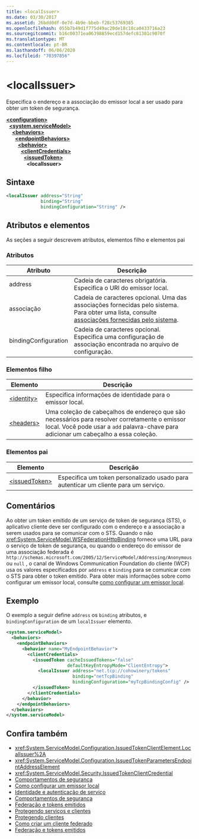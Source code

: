 ```yaml
---
title: <localIssuer>
ms.date: 03/30/2017
ms.assetid: 26bdd0df-0e7d-4b9e-bbeb-f28c53769385
ms.openlocfilehash: 055b7b49d1f775d49ac20de18c18ca0433716a23
ms.sourcegitcommit: b16c00371ea06398859ecd157defc81301c9070f
ms.translationtype: MT
ms.contentlocale: pt-BR
ms.lasthandoff: 06/06/2020
ms.locfileid: "70397856"
---
```

# \<localIssuer>
Especifica o endereço e a associação do emissor local a ser usado para obter um token de segurança.  
  
[**\<configuration>**](../configuration-element.md)\
&nbsp;&nbsp;[**\<system.serviceModel>**](system-servicemodel.md)\
&nbsp;&nbsp;&nbsp;&nbsp;[**\<behaviors>**](behaviors.md)\
&nbsp;&nbsp;&nbsp;&nbsp;&nbsp;&nbsp;[**\<endpointBehaviors>**](endpointbehaviors.md)\
&nbsp;&nbsp;&nbsp;&nbsp;&nbsp;&nbsp;&nbsp;&nbsp;[**\<behavior>**](behavior-of-endpointbehaviors.md)\
&nbsp;&nbsp;&nbsp;&nbsp;&nbsp;&nbsp;&nbsp;&nbsp;&nbsp;&nbsp;[**\<clientCredentials>**](clientcredentials.md)\
&nbsp;&nbsp;&nbsp;&nbsp;&nbsp;&nbsp;&nbsp;&nbsp;&nbsp;&nbsp;&nbsp;&nbsp;[**\<issuedToken>**](issuedtoken.md)\
&nbsp;&nbsp;&nbsp;&nbsp;&nbsp;&nbsp;&nbsp;&nbsp;&nbsp;&nbsp;&nbsp;&nbsp;&nbsp;&nbsp;**\<localIssuer>**  
  
## <a name="syntax"></a>Sintaxe  
  
```xml  
<localIssuer address="String"
             binding="String"
             bindingConfiguration="String" />
```  
  
## <a name="attributes-and-elements"></a>Atributos e elementos  
 As seções a seguir descrevem atributos, elementos filho e elementos pai  
  
### <a name="attributes"></a>Atributos  
  
|Atributo|Descrição|  
|---------------|-----------------|  
|address|Cadeia de caracteres obrigatória. Especifica o URI do emissor local.|  
|associação|Cadeia de caracteres opcional. Uma das associações fornecidas pelo sistema. Para obter uma lista, consulte [associações fornecidas pelo sistema](../../../wcf/system-provided-bindings.md).|  
|bindingConfiguration|Cadeia de caracteres opcional. Especifica uma configuração de associação encontrada no arquivo de configuração.|  
  
### <a name="child-elements"></a>Elementos filho  
  
|Elemento|Descrição|  
|-------------|-----------------|  
|[\<identity>](identity.md)|Especifica informações de identidade para o emissor local.|  
|[\<headers>](headers-element.md)|Uma coleção de cabeçalhos de endereço que são necessários para resolver corretamente o emissor local. Você pode usar a `add` palavra-chave para adicionar um cabeçalho a essa coleção.|  
  
### <a name="parent-elements"></a>Elementos pai  
  
|Elemento|Descrição|  
|-------------|-----------------|  
|[\<issuedToken>](issuedtoken.md)|Especifica um token personalizado usado para autenticar um cliente para um serviço.|  
  
## <a name="remarks"></a>Comentários  
 Ao obter um token emitido de um serviço de token de segurança (STS), o aplicativo cliente deve ser configurado com o endereço e a associação a serem usados para se comunicar com o STS. Quando o não <xref:System.ServiceModel.WSFederationHttpBinding> fornece uma URL para o serviço de token de segurança, ou quando o endereço do emissor de uma associação federada é `http://schemas.microsoft.com/2005/12/ServiceModel/Addressing/Anonymous` ou `null` , o canal de Windows Communication Foundation do cliente (WCF) usa os valores especificados por `address` e `binding` para se comunicar com o STS para obter o token emitido. Para obter mais informações sobre como configurar um emissor local, consulte [como configurar um emissor local](../../../wcf/feature-details/how-to-configure-a-local-issuer.md).  
  
## <a name="example"></a>Exemplo  
 O exemplo a seguir define `address` os `binding` atributos, e `bindingConfiguration` de um `localIssuer` elemento.  
  
```xml  
<system.serviceModel>
  <behaviors>
    <endpointBehaviors>
      <behavior name="MyEndpointBehavior">
        <clientCredentials>
          <issuedToken cacheIssuedTokens="false"
                       defaultKeyEntropyMode="ClientEntropy">
            <localIssuer address="net.tcp://cohowinery/tokens"
                         binding="netTcpBinding"
                         bindingConfiguration="myTcpBindingConfig" />
          </issuedToken>
        </clientCredentials>
      </behavior>
    </endpointBehaviors>
  </behaviors>
</system.serviceModel>
```  
  
## <a name="see-also"></a>Confira também

- <xref:System.ServiceModel.Configuration.IssuedTokenClientElement.LocalIssuer%2A>
- <xref:System.ServiceModel.Configuration.IssuedTokenParametersEndpointAddressElement>
- <xref:System.ServiceModel.Security.IssuedTokenClientCredential>
- [Comportamentos de segurança](../../../wcf/feature-details/security-behaviors-in-wcf.md)
- [Como configurar um emissor local](../../../wcf/feature-details/how-to-configure-a-local-issuer.md)
- [Identidade e autenticação de serviço](../../../wcf/feature-details/service-identity-and-authentication.md)
- [Comportamentos de segurança](../../../wcf/feature-details/security-behaviors-in-wcf.md)
- [Federação e tokens emitidos](../../../wcf/feature-details/federation-and-issued-tokens.md)
- [Protegendo serviços e clientes](../../../wcf/feature-details/securing-services-and-clients.md)
- [Protegendo clientes](../../../wcf/securing-clients.md)
- [Como criar um cliente federado](../../../wcf/feature-details/how-to-create-a-federated-client.md)
- [Federação e tokens emitidos](../../../wcf/feature-details/federation-and-issued-tokens.md)
